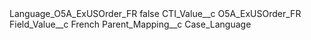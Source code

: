 <?xml version="1.0" encoding="UTF-8"?>
<CustomMetadata xmlns="http://soap.sforce.com/2006/04/metadata" xmlns:xsi="http://www.w3.org/2001/XMLSchema-instance" xmlns:xsd="http://www.w3.org/2001/XMLSchema">
    <label>Language_O5A_ExUSOrder_FR</label>
    <protected>false</protected>
    <values>
        <field>CTI_Value__c</field>
        <value xsi:type="xsd:string">O5A_ExUSOrder_FR</value>
    </values>
    <values>
        <field>Field_Value__c</field>
        <value xsi:type="xsd:string">French</value>
    </values>
    <values>
        <field>Parent_Mapping__c</field>
        <value xsi:type="xsd:string">Case_Language</value>
    </values>
</CustomMetadata>

